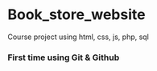 # Book_store_website
Course project using html, css, js, php, sql

### First time using Git & Github
